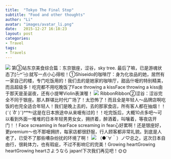 ```yaml
---
title:  "Tokyo The Final Stop"
subtitle: "Food and other thoughts"
author: "Li"
avatar: "images/avatar_li.png"
date:   2015-12-27 16:18:23
layout: post
categories:
- Travel
tags:
- Travels
---
```

<img src="{{ site.baseurl }}/images/pic_ginza_2.jpg">
第③站东京美食综合篇：东京银座，涩谷，sky tree. 最后了嘛，已是游魂状态了(҈ ˃̶̤́ ꒳ ˂̶̤̀ )҈ 就写一点小心得啦！①Shiseido的咖啡厅：身为化妆品的她，居然有一家自己的楼，专门吃饭用的！我们去的是她家的咖啡厅，甜品什嚒的特别精美，而且超级多！吃完都不用吃晚饭了Face throwing a kissFace throwing a kiss由于那天是圣诞夜，还有小提琴Violin表演喔！
<!--break-->
<img src="{{ site.baseurl }}/images/pic_tokyo_1.jpg">
RibbonRibbon②涩谷：涩谷完全不同于银座。那人群堪比时代广场了！太恐怖了！而且全是年轻人～品牌店啊吃饭的也完全适合年轻人！我们是晚上去的，去的那家食店，所有客人都在抽烟！！(῀( ˙᷄ỏ˙᷅ )῀)ᵒᵐᵍᵎᵎᵎ这是在日本旅途中从来嚒有过的！！吃完饭后，大概10点多吧～可以看到外面一堆堆的日本年轻男男女女，拥挤着，醉酒着，叫嚷着，等夜店开门！！Face screaming in fearFace screaming in fear心好累啊！还是银座好，更premium～也不那嚒拥挤，每家店都很舒服，行人顾客都非常礼貌。到底是人老了，已受不了那些嘈杂纷扰的环境了啊！
<img src="{{ site.baseurl }}/images/pic_tokyo_2.jpg">
（●´∀｀）ノ♡总之，这次日本自由行，很耗体力，也有瑕疵，不过不影响它的完美！Growing heartGrowing heartGrowing heartさようなら japan!下次我们再见吧！🌞🌞
